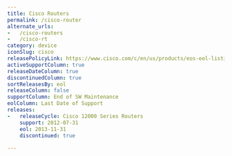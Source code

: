 ```yaml
---
title: Cisco Routers
permalink: /cisco-router
alternate_urls:
-   /cisco-routers
-   /cisco-rt
category: device
iconSlug: cisco
releasePolicyLink: https://www.cisco.com/c/en/us/products/eos-eol-listing.html
activeSupportColumn: true
releaseDateColumn: true
discontinuedColumn: true
sortReleasesBy: eol
releaseColumn: false
supportColumn: End of SW Maintenance
eolColumn: Last Date of Support
releases:
-   releaseCycle: Cisco 12000 Series Routers
    support: 2012-07-31
    eol: 2013-11-31
    discontinued: true
    
---
```

